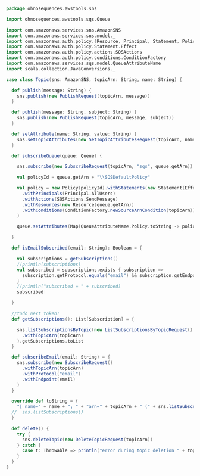 
```scala
package ohnosequences.awstools.sns

import ohnosequences.awstools.sqs.Queue

import com.amazonaws.services.sns.AmazonSNS
import com.amazonaws.services.sns.model._
import com.amazonaws.auth.policy.{Resource, Principal, Statement, Policy}
import com.amazonaws.auth.policy.Statement.Effect
import com.amazonaws.auth.policy.actions.SQSActions
import com.amazonaws.auth.policy.conditions.ConditionFactory
import com.amazonaws.services.sqs.model.QueueAttributeName
import scala.collection.JavaConversions._

case class Topic(sns: AmazonSNS, topicArn: String, name: String) {

  def publish(message: String) {
    sns.publish(new PublishRequest(topicArn, message))
  }

  def publish(message: String, subject: String) {
    sns.publish(new PublishRequest(topicArn, message, subject))
  }

  def setAttribute(name: String, value: String) {
    sns.setTopicAttributes(new SetTopicAttributesRequest(topicArn, name, value))
  }

  def subscribeQueue(queue: Queue) {

    sns.subscribe(new SubscribeRequest(topicArn, "sqs", queue.getArn))

    val policyId = queue.getArn + "\\SQSDefaultPolicy"

    val policy = new Policy(policyId).withStatements(new Statement(Effect.Allow)
      .withPrincipals(Principal.AllUsers)
      .withActions(SQSActions.SendMessage)
      .withResources(new Resource(queue.getArn))
      .withConditions(ConditionFactory.newSourceArnCondition(topicArn))
    )

    queue.setAttributes(Map(QueueAttributeName.Policy.toString -> policy.toJson))

  }

  def isEmailSubscribed(email: String): Boolean = {

    val subscriptions = getSubscriptions()
    //println(subscriptions)
    val subscribed = subscriptions.exists { subscription =>
      subscription.getProtocol.equals("email") && subscription.getEndpoint.equals(email)
    }
    //println("subscribed = " + subscribed)
    subscribed

  }

  //todo next token!
  def getSubscriptions(): List[Subscription] = {

    sns.listSubscriptionsByTopic(new ListSubscriptionsByTopicRequest()
      .withTopicArn(topicArn)
    ).getSubscriptions.toList
  }

  def subscribeEmail(email: String) = {
    sns.subscribe(new SubscribeRequest()
      .withTopicArn(topicArn)
      .withProtocol("email")
      .withEndpoint(email)
    )
  }

  override def toString = {
    "[ name=" + name + "; " + "arn=" + topicArn + " (" + sns.listSubscriptions() + ") ]"
  //  sns.listSubscriptions()
  }

  def delete() {
    try {
      sns.deleteTopic(new DeleteTopicRequest(topicArn))
    } catch {
      case t: Throwable => println("error during topic deletion " + topicArn + " : " +  t.getMessage); t.printStackTrace()
    }
  }
}

```




[main/scala/ohnosequences/awstools/autoscaling/AutoScaling.scala]: ../autoscaling/AutoScaling.scala.md
[main/scala/ohnosequences/awstools/autoscaling/AutoScalingGroup.scala]: ../autoscaling/AutoScalingGroup.scala.md
[main/scala/ohnosequences/awstools/AWSClients.scala]: ../AWSClients.scala.md
[main/scala/ohnosequences/awstools/dynamodb/DynamoDBUtils.scala]: ../dynamodb/DynamoDBUtils.scala.md
[main/scala/ohnosequences/awstools/ec2/EC2.scala]: ../ec2/EC2.scala.md
[main/scala/ohnosequences/awstools/ec2/Filters.scala]: ../ec2/Filters.scala.md
[main/scala/ohnosequences/awstools/ec2/InstanceType.scala]: ../ec2/InstanceType.scala.md
[main/scala/ohnosequences/awstools/ec2/Utils.scala]: ../ec2/Utils.scala.md
[main/scala/ohnosequences/awstools/regions/Region.scala]: ../regions/Region.scala.md
[main/scala/ohnosequences/awstools/s3/S3.scala]: ../s3/S3.scala.md
[main/scala/ohnosequences/awstools/sns/SNS.scala]: SNS.scala.md
[main/scala/ohnosequences/awstools/sns/Topic.scala]: Topic.scala.md
[main/scala/ohnosequences/awstools/sqs/Queue.scala]: ../sqs/Queue.scala.md
[main/scala/ohnosequences/awstools/sqs/SQS.scala]: ../sqs/SQS.scala.md
[main/scala/ohnosequences/awstools/utils/AutoScalingUtils.scala]: ../utils/AutoScalingUtils.scala.md
[main/scala/ohnosequences/awstools/utils/DynamoDBUtils.scala]: ../utils/DynamoDBUtils.scala.md
[main/scala/ohnosequences/awstools/utils/SQSUtils.scala]: ../utils/SQSUtils.scala.md
[main/scala/ohnosequences/benchmark/Benchmark.scala]: ../../benchmark/Benchmark.scala.md
[main/scala/ohnosequences/logging/Logger.scala]: ../../logging/Logger.scala.md
[main/scala/ohnosequences/logging/S3Logger.scala]: ../../logging/S3Logger.scala.md
[test/scala/ohnosequences/awstools/AWSClients.scala]: ../../../../../test/scala/ohnosequences/awstools/AWSClients.scala.md
[test/scala/ohnosequences/awstools/EC2Tests.scala]: ../../../../../test/scala/ohnosequences/awstools/EC2Tests.scala.md
[test/scala/ohnosequences/awstools/RegionTests.scala]: ../../../../../test/scala/ohnosequences/awstools/RegionTests.scala.md
[test/scala/ohnosequences/awstools/S3Tests.scala]: ../../../../../test/scala/ohnosequences/awstools/S3Tests.scala.md
[test/scala/ohnosequences/awstools/SQSTests.scala]: ../../../../../test/scala/ohnosequences/awstools/SQSTests.scala.md